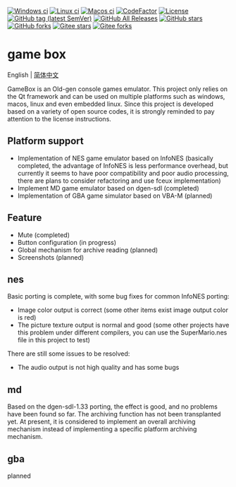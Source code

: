 [![Windows ci](https://img.shields.io/github/actions/workflow/status/qqxiaoming/game_box/windows.yml?branch=main&logo=windows)](https://github.com/QQxiaoming/game_box/actions/workflows/windows.yml)
[![Linux ci](https://img.shields.io/github/actions/workflow/status/qqxiaoming/game_box/linux.yml?branch=main&logo=linux)](https://github.com/QQxiaoming/game_box/actions/workflows/linux.yml)
[![Macos ci](https://img.shields.io/github/actions/workflow/status/qqxiaoming/game_box/macos.yml?branch=main&logo=apple)](https://github.com/QQxiaoming/game_box/actions/workflows/macos.yml)
[![CodeFactor](https://img.shields.io/codefactor/grade/github/qqxiaoming/game_box.svg?logo=codefactor)](https://www.codefactor.io/repository/github/qqxiaoming/game_box)
[![License](https://img.shields.io/github/license/qqxiaoming/game_box.svg?colorB=f48041&logo=gnu)](https://github.com/QQxiaoming/game_box)
[![GitHub tag (latest SemVer)](https://img.shields.io/github/tag/QQxiaoming/game_box.svg?logo=git)](https://github.com/QQxiaoming/game_box/releases)
[![GitHub All Releases](https://img.shields.io/github/downloads/QQxiaoming/game_box/total.svg?logo=pinboard)](https://github.com/QQxiaoming/game_box/releases)
[![GitHub stars](https://img.shields.io/github/stars/QQxiaoming/game_box.svg?logo=github)](https://github.com/QQxiaoming/game_box)
[![GitHub forks](https://img.shields.io/github/forks/QQxiaoming/game_box.svg?logo=github)](https://github.com/QQxiaoming/game_box)
[![Gitee stars](https://gitee.com/QQxiaoming/game_box/badge/star.svg?theme=dark)](https://gitee.com/QQxiaoming/game_box)
[![Gitee forks](https://gitee.com/QQxiaoming/game_box/badge/fork.svg?theme=dark)](https://gitee.com/QQxiaoming/game_box)

# game box

English | [简体中文](./README_zh_CN.md)

GameBox is an Old-gen console games emulator. This project only relies on the Qt framework and can be used on multiple platforms such as windows, macos, linux and even embedded linux. Since this project is developed based on a variety of open source codes, it is strongly reminded to pay attention to the license instructions.

## Platform support

- Implementation of NES game emulator based on InfoNES (basically completed, the advantage of InfoNES is less performance overhead, but currently it seems to have poor compatibility and poor audio processing, there are plans to consider refactoring and use fceux implementation)
- Implement MD game emulator based on dgen-sdl (completed)
- Implementation of GBA game simulator based on VBA-M (planned)

## Feature

- Mute (completed)
- Button configuration (in progress)
- Global mechanism for archive reading (planned)
- Screenshots (planned)

## nes

Basic porting is complete, with some bug fixes for common InfoNES porting:

- Image color output is correct (some other items exist image output color is red)
- The picture texture output is normal and good (some other projects have this problem under different compilers, you can use the SuperMario.nes file in this project to test)

There are still some issues to be resolved:

- The audio output is not high quality and has some bugs

## md

Based on the dgen-sdl-1.33 porting, the effect is good, and no problems have been found so far. The archiving function has not been transplanted yet. At present, it is considered to implement an overall archiving mechanism instead of implementing a specific platform archiving mechanism.

## gba

planned
